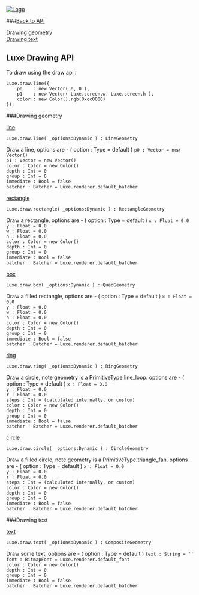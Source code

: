 
[![Logo](http://luxeengine.com/images/logo.png)](index.html)

###[Back to API](api.html)

[Drawing geometry](#DrawingGeometry)   
[Drawing text](#DrawingText)   

## Luxe Drawing API

To draw using the draw api :

	Luxe.draw.line({
		p0    : new Vector( 0, 0 ),
		p1    : new Vector( Luxe.screen.w, Luxe.screen.h ),
		color : new Color().rgb(0xcc0000)
	});

<a name="DrawingGeometry" ></a>

###Drawing geometry

<a name="line" href="#line">line</a>

	Luxe.draw.line( _options:Dynamic ) : LineGeometry   
<span class="small_desc_flat"> Draw a line, options are - ( option : Type = default )
	<span class="indent">
		`p0 : Vector = new Vector()`   
		`p1 : Vector = new Vector()`   
		`color : Color = new Color()`   
		`depth : Int = 0`   
		`group : Int = 0`   
		`immediate : Bool = false`   
		`batcher : Batcher = Luxe.renderer.default_batcher`   
	</span>
</span>      

<a name="rectangle" href="#rectangle">rectangle</a>

	Luxe.draw.rectangle( _options:Dynamic ) : RectangleGeometry   
<span class="small_desc_flat"> Draw a rectangle, options are - ( option : Type = default )
	<span class="indent">
		`x : Float = 0.0`   
		`y : Float = 0.0`   
		`w : Float = 0.0`   
		`h : Float = 0.0`   
		`color : Color = new Color()`   
		`depth : Int = 0`   
		`group : Int = 0`   
		`immediate : Bool = false`   
		`batcher : Batcher = Luxe.renderer.default_batcher`   
	</span>
</span>      

<a name="box" href="#box">box</a>

	Luxe.draw.box( _options:Dynamic ) : QuadGeometry   
<span class="small_desc_flat"> Draw a filled rectangle, options are - ( option : Type = default )
	<span class="indent">
		`x : Float = 0.0`   
		`y : Float = 0.0`   
		`w : Float = 0.0`   
		`h : Float = 0.0`   
		`color : Color = new Color()`   
		`depth : Int = 0`   
		`group : Int = 0`   
		`immediate : Bool = false`   
		`batcher : Batcher = Luxe.renderer.default_batcher`   
	</span>
</span>      

<a name="ring" href="#ring">ring</a>

	Luxe.draw.ring( _options:Dynamic ) : RingGeometry   
<span class="small_desc_flat"> Draw a circle, note geometry is a PrimitiveType.line_loop. options are - ( option : Type = default )
	<span class="indent">
		`x : Float = 0.0`   
		`y : Float = 0.0`   
		`r : Float = 0.0`   
		`steps : Int = (calculated internally, or custom)`   
		`color : Color = new Color()`   
		`depth : Int = 0`   
		`group : Int = 0`   
		`immediate : Bool = false`   
		`batcher : Batcher = Luxe.renderer.default_batcher`   
	</span>
</span>      

<a name="circle" href="#circle">circle</a>

	Luxe.draw.circle( _options:Dynamic ) : CircleGeometry   
<span class="small_desc_flat"> Draw a filled circle, note geometry is a PrimitiveType.triangle_fan. options are - ( option : Type = default )
	<span class="indent">
		`x : Float = 0.0`   
		`y : Float = 0.0`   
		`r : Float = 0.0`   
		`steps : Int = (calculated internally, or custom)`   
		`color : Color = new Color()`   
		`depth : Int = 0`   
		`group : Int = 0`   
		`immediate : Bool = false`   
		`batcher : Batcher = Luxe.renderer.default_batcher`   
	</span>
</span>      

<a name="DrawingText" ></a>

###Drawing text

<a name="text" href="#text">text</a>

	Luxe.draw.text( _options:Dynamic ) : CompositeGeometry   
<span class="small_desc_flat"> Draw some text, options are - ( option : Type = default )
	<span class="indent">
		`text : String = ''`   
		`font : BitmapFont = Luxe.renderer.default_font`   
		`color : Color = new Color()`   
		`depth : Int = 0`   
		`group : Int = 0`   
		`immediate : Bool = false`   
		`batcher : Batcher = Luxe.renderer.default_batcher`   
	</span>
</span>      
      


<br/>
<br/>
<br/>